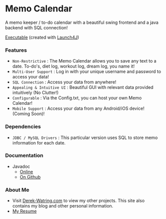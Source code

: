 # Memo Calendar
A memo keeper / to-do calendar with a beautiful swing frontend and a java backend with SQL connection!

[Executable](https://www.dropbox.com/s/4vyphqqnty0pro1/MemoCalendar.exe?dl=0) (created with [Launch4J](http://launch4j.sourceforge.net/))

### Features
* `Non-Restrictive` : The Memo Calendar allows you to save any text to a date. To-do's, diet log, workout log, dream log, you name it!
* `Multi-User Support` : Log in with your unique username and password to access your data!
* `SQL Connection` : Access your data from anywhere!
* `Appealing & Intuitive UI` : Beautiful GUI with relevant data provided intuitively (No Clutter!)
* `Configurable` : Via the Config.txt, you can host your own Memo Calendar!
* `Mobile Support` : Access your data from any Android/iOS device! (Coming Soon)!

### Dependencies
* `JDBC / MySQL Drivers` : This particular version uses SQL to store memo information for each date.

### Documentation
* Javadoc
  * [Online](http://sorrycounter.xyz/MemoCal/Documentation/)
  * [On Github](https://github.com/dwatring/Memo-Calendar/tree/master/doc)

### About Me
* Visit [Derek-Watring.com](http://Derek-Watring.com/projects) to view my other projects. This site also contains my blog and other personal information. 
* [My Resume](https://www.dropbox.com/s/dr5npw4azbi4bmz/RESUME2.0.pdf?dl=0&preview=RESUME2.0.pdf)
